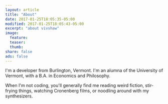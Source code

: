 ```yaml
---
layout: article
title: "About"
date: 2017-01-25T18:05:35-05:00
modified: 2017-01-25T18:05:43-05:00
excerpt: "about vivshaw"
image:
  feature:
  teaser:
  thumb:
share: false
ads: false
---
```



I'm a developer from Burlington, Vermont. I'm an alumna of the University of Vermont, with a B.A. in Economics and Philosophy.

When I'm not coding, you'll generally find me reading weird fiction, stir-frying things, watching Cronenberg films, or noodling around with my synthesizers.
